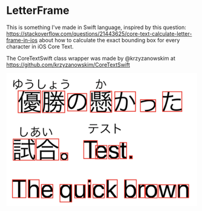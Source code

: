 # LetterFrame

This is something I've made in Swift language, inspired by this question: https://stackoverflow.com/questions/21443625/core-text-calculate-letter-frame-in-ios about how to calculate the exact bounding box for every character in iOS Core Text.

The CoreTextSwift class wrapper was made by @krzyzanowskim at https://github.com/krzyzanowskim/CoreTextSwift

![Preview](https://raw.githubusercontent.com/huse360/LetterFrame/master/Screenshots/coretext%20char%20frame%20crop.png)

